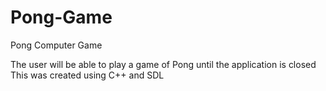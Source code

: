 # Pong-Game
Pong Computer Game

The user will be able to play a game of Pong until the application is closed
This was created using C++ and SDL

